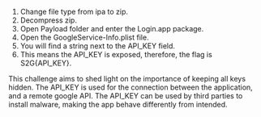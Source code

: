1. Change file type from ipa to zip.
2. Decompress zip.
3. Open Payload folder and enter the Login.app package.
4. Open the GoogleService-Info.plist file.
5. You will find a string next to the API_KEY field.
6. This means the API_KEY is exposed, therefore, the flag is S2G{API_KEY}.

 This challenge aims to shed light on the importance of keeping all keys hidden. The API_KEY is used for the connection between the application, and a remote google API. The API_KEY can be used by third parties to install malware, making the app behave differently from intended.

